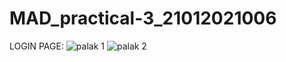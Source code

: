 # MAD_practical-3_21012021006
LOGIN PAGE:
![palak 1](https://github.com/PALAKARDESHNA/MAD_practical-3_21012021006/assets/98075245/46ad9b98-f4aa-4f55-af53-144ded73bdbf)
![palak 2](https://github.com/PALAKARDESHNA/MAD_practical-3_21012021006/assets/98075245/d4b86c4c-c7ab-4385-a84d-1a1015ccafb8)

